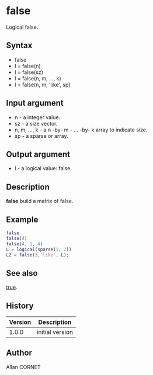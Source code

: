 # false

Logical false.

## Syntax

- false
- l = false(n)
- l = false(sz)
- l = false(n, m, ..., k)
- l = false(n, m, 'like', sp)

## Input argument

- n - a integer value.
- sz - a size vector.
- n, m, ..., k - a n -by- m - ... -by- k array to indicate size.
- sp - a sparse or array.

## Output argument

- l - a logical value: false.

## Description

  <p><b>false</b> build a matrix of false.</p>

## Example

```matlab
false
false(4)
false(4, 1, 4)
L = logical(sparse(1, 2))
L2 = false(3,'like', L);
```

## See also

[true](true.md).

## History

| Version | Description     |
| ------- | --------------- |
| 1.0.0   | initial version |

## Author

Allan CORNET
